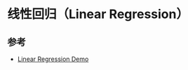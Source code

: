 # 线性回归（Linear Regression）


## 参考
- [Linear Regression Demo](https://github.com/wangliangster/TestWL/blob/master/LinearRegressionDemo.ipynb)
